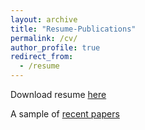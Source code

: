 ```yaml
---
layout: archive
title: "Resume-Publications"
permalink: /cv/
author_profile: true
redirect_from:
  - /resume
---
```


Download resume [here](http://btupper.github.io/files/Tupper-resume-BLOS.pdf)

A sample of [recent papers](http://btupper.github.io/files/Tupper-recent.pdf)


